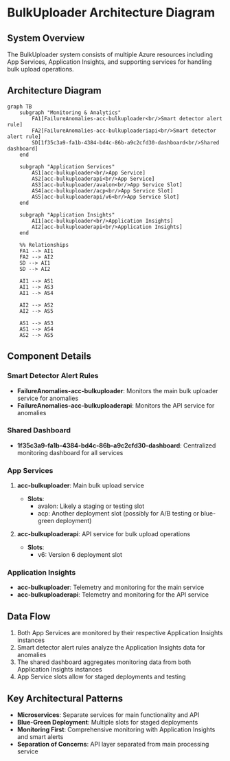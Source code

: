# BulkUploader Architecture Diagram

## System Overview

The BulkUploader system consists of multiple Azure resources including App Services, Application Insights, and supporting services for handling bulk upload operations.

## Architecture Diagram

```mermaid
graph TB
    subgraph "Monitoring & Analytics"
        FA1[FailureAnomalies-acc-bulkuploader<br/>Smart detector alert rule]
        FA2[FailureAnomalies-acc-bulkuploaderiapi<br/>Smart detector alert rule]
        SD[1f35c3a9-fa1b-4384-bd4c-86b-a9c2cfd30-dashboard<br/>Shared dashboard]
    end

    subgraph "Application Services"
        AS1[acc-bulkuploader<br/>App Service]
        AS2[acc-bulkuploaderapi<br/>App Service]
        AS3[acc-bulkuploader/avalon<br/>App Service Slot]
        AS4[acc-bulkuploader/acp<br/>App Service Slot]
        AS5[acc-bulkuploaderapi/v6<br/>App Service Slot]
    end

    subgraph "Application Insights"
        AI1[acc-bulkuploader<br/>Application Insights]
        AI2[acc-bulkuploaderapi<br/>Application Insights]
    end

    %% Relationships
    FA1 --> AI1
    FA2 --> AI2
    SD --> AI1
    SD --> AI2
    
    AI1 --> AS1
    AI1 --> AS3
    AI1 --> AS4
    
    AI2 --> AS2
    AI2 --> AS5
    
    AS1 --> AS3
    AS1 --> AS4
    AS2 --> AS5
```

## Component Details

### Smart Detector Alert Rules
- **FailureAnomalies-acc-bulkuploader**: Monitors the main bulk uploader service for anomalies
- **FailureAnomalies-acc-bulkuploaderapi**: Monitors the API service for anomalies

### Shared Dashboard
- **1f35c3a9-fa1b-4384-bd4c-86b-a9c2cfd30-dashboard**: Centralized monitoring dashboard for all services

### App Services
1. **acc-bulkuploader**: Main bulk upload service
   - **Slots**:
     - avalon: Likely a staging or testing slot
     - acp: Another deployment slot (possibly for A/B testing or blue-green deployment)

2. **acc-bulkuploaderapi**: API service for bulk upload operations
   - **Slots**:
     - v6: Version 6 deployment slot

### Application Insights
- **acc-bulkuploader**: Telemetry and monitoring for the main service
- **acc-bulkuploaderapi**: Telemetry and monitoring for the API service

## Data Flow

1. Both App Services are monitored by their respective Application Insights instances
2. Smart detector alert rules analyze the Application Insights data for anomalies
3. The shared dashboard aggregates monitoring data from both Application Insights instances
4. App Service slots allow for staged deployments and testing

## Key Architectural Patterns

- **Microservices**: Separate services for main functionality and API
- **Blue-Green Deployment**: Multiple slots for staged deployments
- **Monitoring First**: Comprehensive monitoring with Application Insights and smart alerts
- **Separation of Concerns**: API layer separated from main processing service